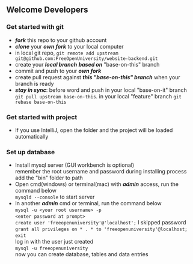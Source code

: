 ## Welcome Developers

### Get started with git
- ***fork*** this repo to your github account
- ***clone*** your ***own fork*** to your local computer
- in local git repo, ```git remote add upstream git@github.com:FreeOpenUniversity/website-backend.git```
- create your ***local branch*** ***based on*** "base-on-this" branch
- commit and push to your ***own fork***
- create pull request against ***this "base-on-this" branch*** when your branch is ready
- ***stay in sync***: before word and push
  in your local "base-on-it" branch ```git pull upstream base-on-this```.
  in your local "feature" branch ```git rebase base-on-this```

### Get started with project
- If you use IntelliJ, open the folder and the project will be loaded automatically
### Set up database
- Install mysql server (GUI workbench is optional)  
  remember the root username and password during installing process  
  add the "bin" folder to path  
- Open cmd(windows) or terminal(mac) with ***admin*** access, run the command below  
  ```mysqld --console``` to start server  
- In another ***admin*** cmd or terminal, run the command below  
  ```mysql -u <your root username> -p```  
  ```<enter password at prompt>```  
  ```create user 'freeopenuniversity'@'localhost';``` I skipped password    
  ```grant all privileges on * . * to 'freeopenuniversity'@localhost;```  
  ```exit```  
  log in with the user just created  
  ```mysql -u freeopenuniversity```  
  now you can create database, tables and data entries  
  
